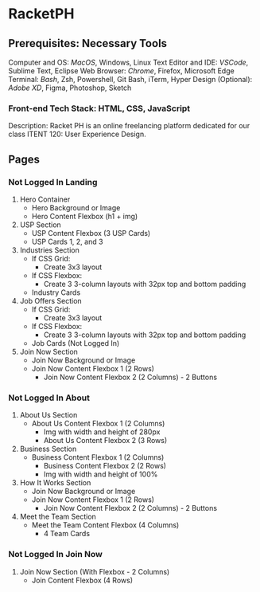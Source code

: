 # RacketPH
## Prerequisites: Necessary Tools
Computer and OS: _MacOS_, Windows, Linux
Text Editor and IDE: _VSCode_, Sublime Text, Eclipse
Web Browser: _Chrome_, Firefox, Microsoft Edge
Terminal: _Bash_, Zsh, Powershell, Git Bash, iTerm, Hyper
Design (Optional): _Adobe XD_, Figma, Photoshop, Sketch

### Front-end Tech Stack: HTML, CSS, JavaScript

Description: Racket PH is an online freelancing platform dedicated for our class ITENT 120: User Experience Design. 

## Pages
### Not Logged In Landing
1. Hero Container
    - Hero Background or Image
    - Hero Content Flexbox (h1 + img)
2. USP Section
    - USP Content Flexbox (3 USP Cards)
    - USP Cards 1, 2, and 3
3. Industries Section
    - If CSS Grid:
        * Create 3x3 layout
    - If CSS Flexbox:
        * Create 3 3-column layouts with 32px top and bottom padding
    - Industry Cards
4. Job Offers Section
    - If CSS Grid:
        * Create 3x3 layout
    - If CSS Flexbox:
        * Create 3 3-column layouts with 32px top and bottom padding
    - Job Cards (Not Logged In)
5. Join Now Section
    - Join Now Background or Image
    - Join Now Content Flexbox 1 (2 Rows)
        * Join Now Content Flexbox 2 (2 Columns) - 2 Buttons

### Not Logged In About
1. About Us Section
    - About Us Content Flexbox 1 (2 Columns)
        * Img with width and height of 280px
        * About Us Content Flexbox 2 (3 Rows)
2. Business Section
    - Business Content Flexbox 1 (2 Columns)
        * Business Content Flexbox 2 (2 Rows)
        * Img with width and height of 100%
3. How It Works Section
    - Join Now Background or Image
    - Join Now Content Flexbox 1 (2 Rows)
        * Join Now Content Flexbox 2 (2 Columns) - 2 Buttons
4. Meet the Team Section
    - Meet the Team Content Flexbox (4 Columns)
        * 4 Team Cards

### Not Logged In Join Now
1. Join Now Section (With Flexbox - 2 Columns)
    - Join Content Flexbox (4 Rows)